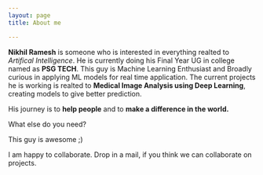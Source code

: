 ```yaml
---
layout: page
title: About me

---
```

**Nikhil Ramesh** is someone who is interested in everything realted to _Artifical Intelligence_. He is currently doing his Final Year UG in college named as **PSG TECH**. This guy is Machine Learning Enthusiast and Broadly curious in applying ML models for real time application. The current projects he is working is realted to **Medical Image Analysis using Deep Learning**, creating models to give better prediction.

His journey is to **help people** and to **make a difference in the world.**

What else do you need?

This guy is awesome ;)

I am happy to collaborate. Drop in a mail, if you think we can collaborate on projects.


